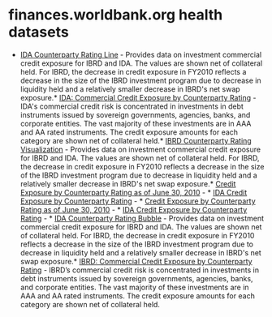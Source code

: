 # finances.worldbank.org health datasets
* [IDA Counterparty Rating Line](https://finances.worldbank.org/d/p9hh-k6z7) - Provides data on investment commercial credit exposure for IBRD and IDA. The values are shown net of collateral held. For IBRD, the decrease in credit exposure in FY2010 reflects a decrease in the size of the IBRD investment program due to decrease in liquidity held and a relatively smaller decrease in IBRD's net swap exposure.* [IDA: Commercial Credit Exposure by Counterparty Rating](https://finances.worldbank.org/d/6q3j-i5yw) - IDA's commercial credit risk is concentrated in investments in debt instruments issued by sovereign governments, agencies, banks, and corporate entities. The vast majority of these investments are in AAA and AA rated instruments. The credit exposure amounts for each category are shown net of collateral held.* [IBRD Counterparty Rating Visualization](https://finances.worldbank.org/d/q7vn-6cmg) - Provides data on investment commercial credit exposure for IBRD and IDA. The values are shown net of collateral held. For IBRD, the decrease in credit exposure in FY2010 reflects a decrease in the size of the IBRD investment program due to decrease in liquidity held and a relatively smaller decrease in IBRD's net swap exposure.* [Credit Exposure by Counterparty Rating as of June 30, 2010](https://finances.worldbank.org/d/ietn-un69) - * [IDA Credit Exposure by Counterparty Rating](https://finances.worldbank.org/d/sya7-u69d) - * [Credit Exposure by Counterparty Rating as of June 30, 2010](https://finances.worldbank.org/d/ietn-un69) - * [IDA Credit Exposure by Counterparty Rating](https://finances.worldbank.org/d/sya7-u69d) - * [IDA Counterparty Rating Bubble](https://finances.worldbank.org/d/y6j4-qgmu) - Provides data on investment commercial credit exposure for IBRD and IDA. The values are shown net of collateral held. For IBRD, the decrease in credit exposure in FY2010 reflects a decrease in the size of the IBRD investment program due to decrease in liquidity held and a relatively smaller decrease in IBRD's net swap exposure.* [IBRD: Commercial Credit Exposure by Counterparty Rating](https://finances.worldbank.org/d/hbeu-qip9) - IBRD’s commercial credit risk is concentrated in investments in debt instruments issued by sovereign governments, agencies, banks, and corporate entities. The vast majority of these investments are in AAA and AA rated instruments. The credit exposure amounts for each category are shown net of collateral held.